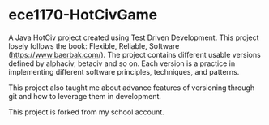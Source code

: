 # ece1170-HotCivGame
A Java HotCiv project created using Test Driven Development. This project losely follows the book: Flexible, Reliable, Software (https://www.baerbak.com/). 
The project contains different usable versions defined by alphaciv, betaciv and so on.
Each version is a practice in implementing different software principles, techniques, and patterns.

This project also taught me about advance features of versioning through git and how to leverage them in development.

This project is forked from my school account.
